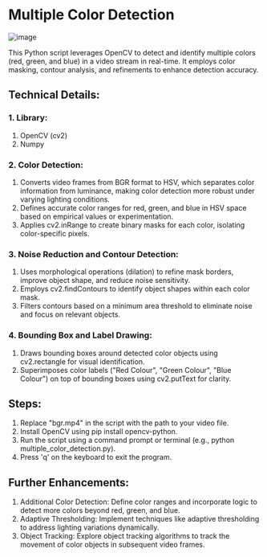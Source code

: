 # Multiple Color Detection
![image](https://github.com/JohnPaulPrabhu/multiple_color_detection/assets/26264448/6492ad3f-9894-4c6a-ab42-6663b1b2217d)

This Python script leverages OpenCV to detect and identify multiple colors (red, green, and blue) in a video stream in real-time. It employs color masking, contour analysis, and refinements to enhance detection accuracy.

## Technical Details:

### 1. Library:
1. OpenCV (cv2)
2. Numpy
### 2. Color Detection:
1. Converts video frames from BGR format to HSV, which separates color information from luminance, making color detection more robust under varying lighting conditions.
2. Defines accurate color ranges for red, green, and blue in HSV space based on empirical values or experimentation.
3. Applies cv2.inRange to create binary masks for each color, isolating color-specific pixels.
### 3. Noise Reduction and Contour Detection:
1. Uses morphological operations (dilation) to refine mask borders, improve object shape, and reduce noise sensitivity.
2. Employs cv2.findContours to identify object shapes within each color mask.
3. Filters contours based on a minimum area threshold to eliminate noise and focus on relevant objects.
### 4. Bounding Box and Label Drawing:
1. Draws bounding boxes around detected color objects using cv2.rectangle for visual identification.
2. Superimposes color labels ("Red Colour", "Green Colour", "Blue Colour") on top of bounding boxes using cv2.putText for clarity.

## Steps:
1. Replace "bgr.mp4" in the script with the path to your video file.
2. Install OpenCV using pip install opencv-python.
3. Run the script using a command prompt or terminal (e.g., python multiple_color_detection.py).
4. Press 'q' on the keyboard to exit the program.

## Further Enhancements:
1. Additional Color Detection: Define color ranges and incorporate logic to detect more colors beyond red, green, and blue.
2. Adaptive Thresholding: Implement techniques like adaptive thresholding to address lighting variations dynamically.
3. Object Tracking: Explore object tracking algorithms to track the movement of color objects in subsequent video frames.
